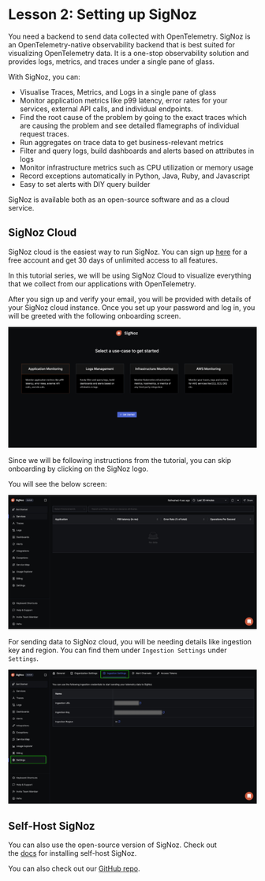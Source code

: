 # Lesson 2: Setting up SigNoz

You need a backend to send data collected with OpenTelemetry. SigNoz is an OpenTelemetry-native observability backend that is best suited for visualizing OpenTelemetry data. It is a one-stop observability solution and provides logs, metrics, and traces under a single pane of glass.

With SigNoz, you can:

- Visualise Traces, Metrics, and Logs in a single pane of glass
- Monitor application metrics like p99 latency, error rates for your services, external API calls, and individual endpoints.
- Find the root cause of the problem by going to the exact traces which are causing the problem and see detailed flamegraphs of individual request traces.
- Run aggregates on trace data to get business-relevant metrics
- Filter and query logs, build dashboards and alerts based on attributes in logs
- Monitor infrastructure metrics such as CPU utilization or memory usage
- Record exceptions automatically in Python, Java, Ruby, and Javascript
- Easy to set alerts with DIY query builder

SigNoz is available both as an open-source software and as a cloud service.

## **SigNoz Cloud**

SigNoz cloud is the easiest way to run SigNoz. You can sign up [here](https://signoz.io/teams/) for a free account and get 30 days of unlimited access to all features.

In this tutorial series, we will be using SigNoz Cloud to visualize everything that we collect from our applications with OpenTelemetry.

After you sign up and verify your email, you will be provided with details of your SigNoz cloud instance. Once you set up your password and log in, you will be greeted with the following onboarding screen.


![SigNoz onboarding screen](static/images/onboarding-screen.png)

Since we will be following instructions from the tutorial, you can skip onboarding by clicking on the SigNoz logo.

You will see the below screen:

![Services tab in SigNoz shows the list of services being monitored](static/images/signoz-screen.png)

For sending data to SigNoz cloud, you will be needing details like ingestion key and region. You can find them under `Ingestion Settings` under `Settings`.

![Ingestion Settings](static/images/ingestion-settings.png)

## **Self-Host SigNoz**

You can also use the open-source version of SigNoz. Check out the [docs](https://signoz.io/docs/install/) for installing self-host SigNoz.

You can also check out our [GitHub repo](https://github.com/SigNoz/signoz).
